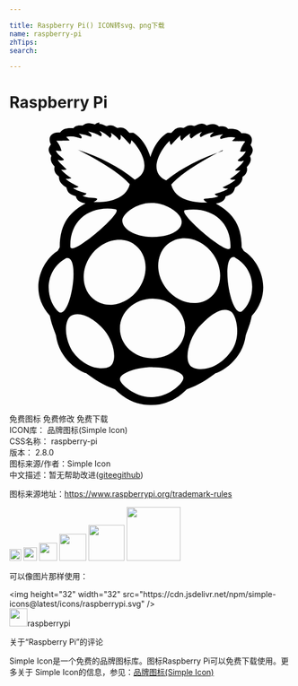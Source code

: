 ```yaml
---

title: Raspberry Pi() ICON转svg、png下载
name: raspberry-pi
zhTips: 
search: 

---
```


# Raspberry Pi  <small style="font-size: 60%;font-weight: 100"></small>

<div id="svg" class="svg-wrap">
<svg role="img" viewBox="0 0 24 24" xmlns="http://www.w3.org/2000/svg"><title>Raspberry Pi icon</title><path d="M16.111 17.338c-.857.989-1.334 2.79-.709 3.371.596.449 2.201.391 3.385-1.23.86-1.08.569-2.893.081-3.372-.73-.555-1.778.164-2.757 1.243v-.012zm-8.057.3c-.908-1.04-2.088-1.658-2.851-1.199-.51.382-.605 1.685.123 2.967 1.078 1.524 2.596 1.679 3.221 1.307.659-.488.3-2.137-.493-3.075zm4.105 3.145c-1.103-.026-2.798.439-2.776 1.032-.018.403 1.331 1.572 2.705 1.513 1.326.03 2.699-1.139 2.682-1.649-.004-.523-1.498-.927-2.607-.884l-.004-.012zm-.075-13.944c-1.275-.032-2.502.933-2.502 1.493-.004.68 1.008 1.376 2.51 1.394 1.543.01 2.518-.559 2.532-1.26.016-.794-1.394-1.639-2.518-1.627h-.022zm-3.071.532c-2.135-.345-3.913.9-3.842 3.192.07.884 4.63-3.041 3.843-3.177l-.001-.015zm9.749 3.251c.071-2.277-1.709-3.521-3.844-3.176-.787.135 3.772 4.061 3.844 3.176zm.364.824c-1.239-.329-.42 5.049.588 4.615 1.109-.869 1.466-3.446-.588-4.6v-.015zM4.228 16.121c1.007.45 1.827-4.929.589-4.6-2.053 1.153-1.698 3.73-.589 4.615v-.015zm9.415-5.948c-1.146.75-1.354 2.428-.461 3.746.891 1.318 2.543 1.813 3.691 1.078 1.146-.733 1.353-2.412.462-3.746-.892-1.333-2.545-1.813-3.692-1.063v-.015zm-3.096.135c-1.146-.734-2.799-.254-3.689 1.064-.892 1.334-.686 3.012.461 3.761s2.799.269 3.691-1.064c.885-1.318.675-2.997-.465-3.745l.002-.016zm4.369 7.162c-.009-1.393-1.252-2.518-2.781-2.502-1.527.016-2.761 1.139-2.754 2.532v.029c.01 1.394 1.254 2.517 2.783 2.502 1.527 0 2.756-1.138 2.742-2.517v-.029l.01-.015zm3.209-15.133c-2.307 1.184-3.652 2.128-4.389 2.938.377 1.498 2.344 1.558 3.063 1.512-.147-.06-.271-.149-.315-.269.18-.12.821-.016 1.268-.255-.171-.03-.252-.061-.329-.195.419-.135.875-.24 1.141-.465-.143 0-.278.03-.467-.09.377-.194.778-.359 1.095-.658-.196 0-.406 0-.466-.075.346-.21.635-.435.877-.704-.272.045-.39.016-.454-.03.261-.255.593-.479.749-.81-.203.076-.391.09-.522 0 .091-.194.47-.314.69-.779-.215.03-.441.046-.486 0 .098-.389.269-.613.435-.854-.457 0-1.15 0-1.117-.029l.283-.285c-.448-.12-.904.015-1.236.12-.149-.105 0-.255.185-.405-.39.061-.733.135-1.034.256-.164-.15.105-.285.24-.436-.599.12-.839.27-1.094.42-.18-.165-.015-.314.104-.449-.449.164-.674.374-.914.568-.09-.104-.209-.179-.06-.449-.314.18-.554.39-.734.629-.194-.134-.119-.299-.119-.449-.33.27-.54.54-.794.811-.061-.031-.105-.15-.135-.346-.779.75-1.889 2.623-.285 3.356 1.349-1.094 2.981-1.903 4.779-2.503l.041-.075zm-12.259 0c1.798.6 3.419 1.408 4.777 2.518 1.596-.75.493-2.623-.282-3.356-.041.194-.085.329-.135.359-.255-.27-.462-.54-.788-.81 0 .15.077.33-.117.45-.175-.239-.41-.45-.725-.63.149.256.025.33-.056.449-.24-.225-.465-.434-.899-.599.12.149.3.3.12.465-.239-.149-.494-.3-1.078-.42.135.149.404.3.238.45-.315-.122-.66-.212-1.035-.258.181.15.342.289.192.405-.345-.12-.806-.255-1.255-.135l.284.284c.03.037-.659.03-1.121.035.165.225.337.449.435.854-.045.045-.27.016-.483 0 .225.449.599.57.688.765-.135.096-.314.075-.523 0 .164.314.494.539.748.81-.074.044-.18.074-.464.037.239.26.524.494.869.704-.06.07-.271.069-.479.075.314.304.719.464 1.094.663-.195.136-.33.105-.465.105.255.225.72.329 1.139.464-.09.135-.164.165-.344.195.449.254 1.078.135 1.258.27-.045.119-.164.209-.314.27.719.045 2.697-.015 3.072-1.514-.736-.807-2.084-1.752-4.391-2.921l.04.016zM7.6.103c.236-.007.436.135.652.201.529-.17.65.063.91.159.577-.12.752.141 1.029.419l.322-.009c.869.507 1.305 1.536 1.457 2.065.152-.529.584-1.559 1.457-2.065l.321.007c.277-.283.453-.539 1.029-.418.261-.105.38-.33.911-.166.33-.104.62-.375 1.057-.045.368-.149.726-.195 1.045.09.495-.06.653.061.774.21.108 0 .809-.104 1.132.36.81-.09 1.064.464.774.988.165.255.337.494-.05.975.15.269.062.553-.27.913.091.374-.074.63-.374.839.06.51-.48.81-.629.914-.061.3-.181.584-.795.734-.089.449-.464.523-.824.614 1.185.675 2.188 1.558 2.188 3.731l.181.299c1.349.809 2.562 3.402.674 5.514-.119.659-.329 1.124-.511 1.648-.269 2.113-2.082 3.101-2.561 3.221-.689.525-1.438 1.02-2.442 1.363-.942.961-1.976 1.336-2.994 1.336h-.092c-1.033 0-2.063-.375-3.012-1.335-1.007-.344-1.754-.838-2.447-1.363-.479-.12-2.283-1.107-2.562-3.221-.187-.524-.394-1.004-.518-1.662-1.894-2.113-.681-4.705.666-5.515l.172-.3c0-2.172 1.005-3.057 2.188-3.73-.359-.09-.72-.165-.823-.615-.615-.15-.735-.434-.795-.734-.15-.105-.689-.404-.629-.928-.3-.211-.465-.465-.375-.854-.314-.346-.404-.645-.27-.915-.39-.479-.209-.733-.045-.974C3.236 1.329 3.491.76 4.3.85 4.614.385 5.32.491 5.423.491c.121-.15.285-.285.779-.225.314-.285.675-.24 1.049-.102.151-.12.286-.164.406-.164L7.6.103z"/></svg>
</div>
<detail full-name='raspberry-pi'></detail>

<div class="detail-page">
<p>
<span><span class="badge-success badge">免费图标</span> <span class="badge-success badge">免费修改</span>  <span class="badge-success badge">免费下载</span> </span>
<br/>
<span>
ICON库：
<span class="badge-secondary badge">品牌图标(Simple Icon)</span> 
</span>
<br/>
<span>
CSS名称：
<span class="badge-secondary badge">raspberry-pi</span> 
</span>

<br/>
<span>
版本：
<span class="badge-secondary badge">2.8.0</span> 
</span>
<br/>
<span>图标来源/作者：<span class="badge-light badge">Simple Icon</span></span> 
<br/>
<span class="zh-detail">中文描述：暂无<span class="help-link"><span>帮助改进</span>(<a href="https://gitee.com/liuwave/icon-helper/edit/master/json/brands/raspberry-pi.json" target="_blank" rel="noopener noreferrer">gitee</a><a href="https://github.com/liuwave/icon-helper/edit/master/json/brands/raspberry-pi.json" target="_blank" rel="noopener noreferrer">github</a></span>)</span><br/>
</p>
</div><div class="description description alert alert-light"><p>图标来源地址：<a href="https://www.raspberrypi.org/trademark-rules" target="_blank" rel="noopener noreferrer">https://www.raspberrypi.org/trademark-rules</a></p></div>
<div class="alert alert-dark">
<img height="21" width="21" src="https://cdn.jsdelivr.net/npm/simple-icons@latest/icons/raspberrypi.svg" />
<img height="24" width="24" src="https://cdn.jsdelivr.net/npm/simple-icons@latest/icons/raspberrypi.svg" />
<img height="32" width="32" src="https://cdn.jsdelivr.net/npm/simple-icons@latest/icons/raspberrypi.svg" />
<img height="48" width="48" src="https://cdn.jsdelivr.net/npm/simple-icons@latest/icons/raspberrypi.svg" />
<img height="64" width="64" src="https://cdn.jsdelivr.net/npm/simple-icons@latest/icons/raspberrypi.svg" />
<img height="96" width="96" src="https://cdn.jsdelivr.net/npm/simple-icons@latest/icons/raspberrypi.svg" />

</div>
<div>
  <p>可以像图片那样使用：    
  </p>
  <div class="alert alert-primary" style="font-size: 14px">
    &lt;img height="32" width="32" src="https://cdn.jsdelivr.net/npm/simple-icons@latest/icons/raspberrypi.svg" /&gt;
    <copy-btn content='<img height="32" width="32" src="https://cdn.jsdelivr.net/npm/simple-icons@latest/icons/raspberrypi.svg" />'></copy-btn>
  </div>
  <div class="alert alert-secondary">
    <img height="32" width="32" src="https://cdn.jsdelivr.net/npm/simple-icons@latest/icons/raspberrypi.svg" />raspberrypi
    <copy-btn content="raspberrypi" btn-title="复制图标名称"></copy-btn>
  </div>
</div>

<Vssue title="关于“Raspberry Pi”的评论" >关于“Raspberry Pi”的评论</Vssue>


<div><p>Simple Icon是一个免费的品牌图标库。图标Raspberry Pi可以免费下载使用。更多关于  Simple Icon的信息，参见：<a target="_blank" href="https://iconhelper.cn/brands.html">品牌图标(Simple Icon)</a>
</p></div>
